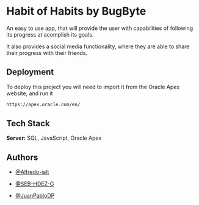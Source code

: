 
# Habit of Habits by BugByte

An easy to use app, that will provide the user with capabilities of following its progress at acomplish its goals.

It also provides a social media functionality, where they are able to share their progress with their friends.

## Deployment

To deploy this project you will need to import it from the Oracle Apex website, and run it

```bash
https://apex.oracle.com/en/
```


## Tech Stack

**Server:** SQL, JavaScript, Oracle Apex


## Authors

- [@Alfredo-jalt](https://www.github.com/Alfredo-jalt)

- [@SEB-HDEZ-G](https://www.github.com/SEB-HDEZ-G)

- [@JuanPabloDP](https://www.github.com/JuanPabloDP)
